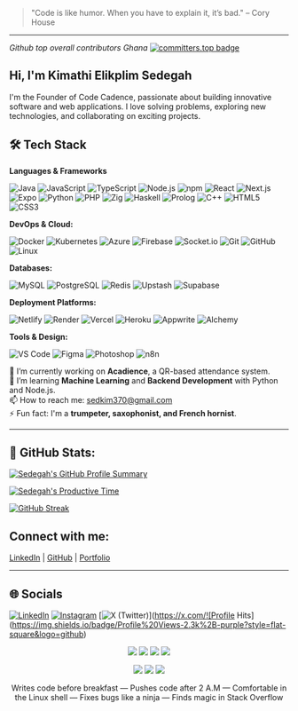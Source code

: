 > "Code is like humor. When you have to explain it, it’s bad." – Cory House

---
*Github top overall contributors Ghana*    [![committers.top badge](https://user-badge.committers.top/ghana_private/sedegah.svg)](https://user-badge.committers.top/ghana_private/sedegah)



## Hi, I'm Kimathi Elikplim Sedegah 
I'm the Founder of Code Cadence, passionate about building innovative software and web applications. I love solving problems, exploring new technologies, and collaborating on exciting projects.


## 🛠️ Tech Stack

**Languages & Frameworks**

![Java](https://img.shields.io/badge/Java-ED8B00?style=for-the-badge&logo=openjdk&logoColor=white)
![JavaScript](https://img.shields.io/badge/JavaScript-F7DF1E?style=for-the-badge&logo=javascript&logoColor=black)
![TypeScript](https://img.shields.io/badge/TypeScript-3178C6?style=for-the-badge&logo=typescript&logoColor=white)
![Node.js](https://img.shields.io/badge/Node.js-339933?style=for-the-badge&logo=nodedotjs&logoColor=white)
![npm](https://img.shields.io/badge/npm-CB3837?style=for-the-badge&logo=npm&logoColor=white)
![React](https://img.shields.io/badge/React-20232A?style=for-the-badge&logo=react&logoColor=61DAFB)
![Next.js](https://img.shields.io/badge/Next.js-000000?style=for-the-badge&logo=nextdotjs&logoColor=white)
![Expo](https://img.shields.io/badge/Expo-000020?style=for-the-badge&logo=expo&logoColor=white)
![Python](https://img.shields.io/badge/Python-3776AB?style=for-the-badge&logo=python&logoColor=white)
![PHP](https://img.shields.io/badge/PHP-777BB4?style=for-the-badge&logo=php&logoColor=white)
![Zig](https://img.shields.io/badge/Zig-F7A41D?style=for-the-badge&logo=zig&logoColor=black)
![Haskell](https://img.shields.io/badge/Haskell-5D4F85?style=for-the-badge&logo=haskell&logoColor=white)
![Prolog](https://img.shields.io/badge/Prolog-E61B23?style=for-the-badge&logo=swipl&logoColor=white)
![C++](https://img.shields.io/badge/C++-00599C?style=for-the-badge&logo=c%2B%2B&logoColor=white)
![HTML5](https://img.shields.io/badge/HTML5-E34F26?style=for-the-badge&logo=html5&logoColor=white)
![CSS3](https://img.shields.io/badge/CSS3-1572B6?style=for-the-badge&logo=css3&logoColor=white)

**DevOps & Cloud:**

![Docker](https://img.shields.io/badge/Docker-2496ED?style=for-the-badge\&logo=docker\&logoColor=white)
![Kubernetes](https://img.shields.io/badge/Kubernetes-326CE5?style=for-the-badge\&logo=kubernetes\&logoColor=white)
![Azure](https://img.shields.io/badge/Azure-0089D6?style=for-the-badge\&logo=microsoft-azure\&logoColor=white)
![Firebase](https://img.shields.io/badge/Firebase-FFCA28?style=for-the-badge\&logo=firebase\&logoColor=black)
![Socket.io](https://img.shields.io/badge/Socket.io-010101?style=for-the-badge\&logo=socket.io\&logoColor=white)
![Git](https://img.shields.io/badge/Git-F05032?style=for-the-badge\&logo=git\&logoColor=white)
![GitHub](https://img.shields.io/badge/GitHub-181717?style=for-the-badge\&logo=github\&logoColor=white)
![Linux](https://img.shields.io/badge/Linux-FCC624?style=for-the-badge\&logo=linux\&logoColor=black)

**Databases:**

![MySQL](https://img.shields.io/badge/MySQL-4479A1?style=for-the-badge\&logo=mysql\&logoColor=white)
![PostgreSQL](https://img.shields.io/badge/PostgreSQL-4169E1?style=for-the-badge\&logo=postgresql\&logoColor=white)
![Redis](https://img.shields.io/badge/Redis-DC382D?style=for-the-badge\&logo=redis\&logoColor=white)
![Upstash](https://img.shields.io/badge/Upstash-01B755?style=for-the-badge\&logo=upstash\&logoColor=white)
![Supabase](https://img.shields.io/badge/Supabase-3ECF8E?style=for-the-badge\&logo=supabase\&logoColor=white)

**Deployment Platforms:**

![Netlify](https://img.shields.io/badge/Netlify-00C7B7?style=for-the-badge\&logo=netlify\&logoColor=white)
![Render](https://img.shields.io/badge/Render-46E3B7?style=for-the-badge\&logo=render\&logoColor=white)
![Vercel](https://img.shields.io/badge/Vercel-000000?style=for-the-badge\&logo=vercel\&logoColor=white)
![Heroku](https://img.shields.io/badge/Heroku-430098?style=for-the-badge\&logo=heroku\&logoColor=white)
![Appwrite](https://img.shields.io/badge/Appwrite-F02E65?style=for-the-badge\&logo=appwrite\&logoColor=white)
![Alchemy](https://img.shields.io/badge/Alchemy-14142B?style=for-the-badge\&logo=alchemy\&logoColor=white)

**Tools & Design:**

![VS Code](https://img.shields.io/badge/VS_Code-007ACC?style=for-the-badge\&logo=visual-studio-code\&logoColor=white)
![Figma](https://img.shields.io/badge/Figma-F24E1E?style=for-the-badge\&logo=figma\&logoColor=white)
![Photoshop](https://img.shields.io/badge/Photoshop-31A8FF?style=for-the-badge\&logo=adobe-photoshop\&logoColor=white)
![n8n](https://img.shields.io/badge/n8n-A463F2?style=for-the-badge&logo=n8n&logoColor=white)


🔭 I’m currently working on **Acadience**, a QR-based attendance system.  
🌱 I’m learning **Machine Learning** and **Backend Development** with Python and Node.js.  
📫 How to reach me: [sedkim370@gmail.com](mailto:kimathisedegah@outlook.com)  
⚡ Fun fact: I'm a **trumpeter, saxophonist, and French hornist**.

---
## 🚀 GitHub Stats:

[![Sedegah's GitHub Profile Summary](https://github-profile-summary-cards.vercel.app/api/cards/profile-details?username=Sedegah&theme=dark)](https://github.com/Sedegah)

[![Sedegah's Productive Time](https://github-profile-summary-cards.vercel.app/api/cards/productive-time?username=Sedegah&theme=dark)](https://github.com/Sedegah)

[![GitHub Streak](https://streak-stats.demolab.com?user=Sedegah&theme=dark&hide_border=true)](https://github.com/Sedegah)





## Connect with me:
[LinkedIn](https://linkedin.com/in/kimathi-sedegah) | [GitHub](https://github.com/sedegah) | [Portfolio](https://kimathisedegah.vercel.app)

---
## 

## 🌐 Socials

[![LinkedIn](https://img.shields.io/badge/LinkedIn-0077B5?style=for-the-badge&logo=linkedin&logoColor=white)](https://www.linkedin.com/in/kimathi-sedegah)
[![Instagram](https://img.shields.io/badge/Instagram-E4405F?style=for-the-badge&logo=instagram&logoColor=white)](https://www.instagram.com/kim.ath.i)
[![X (Twitter)](https://img.shields.io/badge/X-000000?style=for-the-badge&logo=x&logoColor=white)](https://x.com/![Profile Hits](https://img.shields.io/badge/Profile%20Views-2.3k%2B-purple?style=flat-square&logo=github)



<p align="center">
  <img src="https://img.shields.io/badge/Code%20Addict-F06529?style=for-the-badge&logo=codewars&logoColor=white" />
  <img src="https://img.shields.io/badge/Midnight%20Committer-6e40c9?style=for-the-badge&logo=github&logoColor=white" />
  <img src="https://img.shields.io/badge/Version%20Control%20Pro-181717?style=for-the-badge&logo=git&logoColor=white" />
  <img src="https://img.shields.io/badge/Terminal%20Warrior-000000?style=for-the-badge&logo=gnubash&logoColor=white" />
</p>

<p align="center">
  <img src="https://img.shields.io/badge/Bug%20Squasher-DD4B25?style=for-the-badge&logo=bugatti&logoColor=white" />
  <img src="https://img.shields.io/badge/Caffeine%20Powered-6f4e37?style=for-the-badge&logo=buymeacoffee&logoColor=white" />
  <img src="https://img.shields.io/badge/Stack%20Overflow%20Lurker-F58025?style=for-the-badge&logo=stackoverflow&logoColor=white" />
</p>

<p align="center">
  Writes code before breakfast — Pushes code after 2 A.M — Comfortable in the Linux shell — Fixes bugs like a ninja — Finds magic in Stack Overflow
</p>
